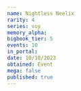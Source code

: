 ```yaml
---
name: Nightless Neelix
rarity: 4
series: voy
memory_alpha:
bigbook_tier: 5
events: 10
in_portal:
date: 10/10/2023
obtained: Event
mega: false
published: true
---
```



